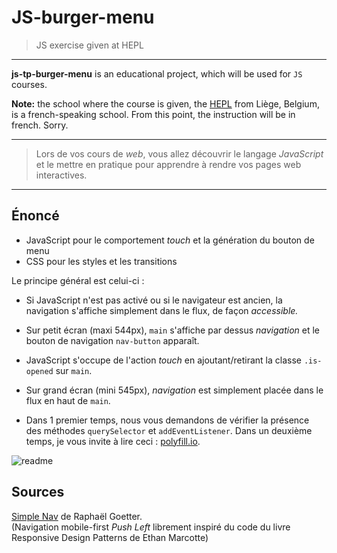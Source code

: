 # JS-burger-menu
> JS exercise given at HEPL


* * *

**js-tp-burger-menu** is an educational project, which will be used for `JS` courses.

**Note:** the school where the course is given, the [HEPL](http://www.provincedeliege.be/hauteecole) from Liège, Belgium, is a french-speaking school. From this point, the instruction will be in french. Sorry.

* * *

> Lors de vos cours de *web*, vous allez découvrir le langage *JavaScript* et le mettre en pratique pour apprendre à rendre vos pages web interactives.  

* * *

## Énoncé

 * JavaScript pour le comportement _touch_ et la génération du bouton de menu
 * CSS pour les styles et les transitions

Le principe général est celui-ci :

 * Si JavaScript n'est pas activé ou si le navigateur est ancien, la navigation s'affiche simplement dans le flux, de façon *accessible.*
 * Sur petit écran (maxi 544px), `main` s'affiche par dessus _navigation_ et le bouton de navigation `nav-button` apparaît. 
 * JavaScript s'occupe de l'action _touch_ en ajoutant/retirant la classe `.is-opened` sur `main`.
 * Sur grand écran (mini 545px), _navigation_ est simplement placée dans le flux en haut de `main`.

 * Dans 1 premier temps, nous vous demandons de vérifier la présence des méthodes `querySelector` et `addEventListener`. Dans un deuxième temps, je vous invite à lire ceci : [polyfill.io](https://polyfill.io/v3/). 

![readme](./readme.gif)

## Sources

[Simple Nav](http://www.goetter.fr/nav/) de Raphaël Goetter.  
(Navigation mobile-first _Push Left_ librement inspiré du code du livre Responsive Design Patterns de Ethan Marcotte)
